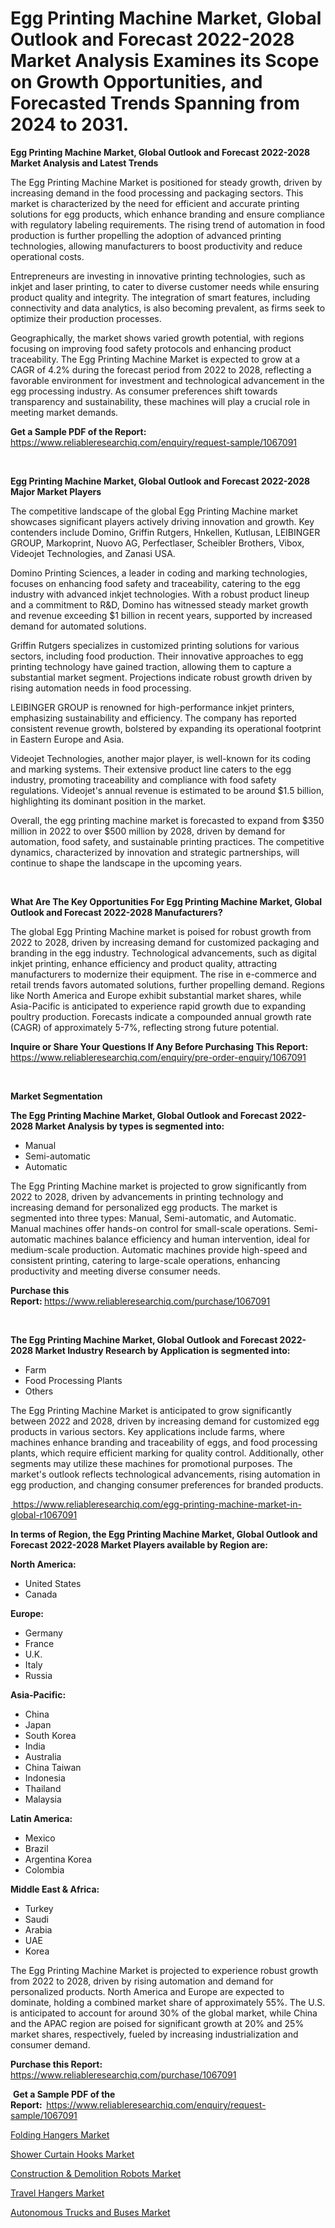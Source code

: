 <p><h1>Egg Printing Machine Market, Global Outlook and Forecast 2022-2028 Market Analysis Examines its Scope on Growth Opportunities, and Forecasted Trends Spanning from 2024 to 2031.</h1></p><p><strong>Egg Printing Machine Market, Global Outlook and Forecast 2022-2028 Market Analysis and Latest Trends</strong></p>
<p><p>The Egg Printing Machine Market is positioned for steady growth, driven by increasing demand in the food processing and packaging sectors. This market is characterized by the need for efficient and accurate printing solutions for egg products, which enhance branding and ensure compliance with regulatory labeling requirements. The rising trend of automation in food production is further propelling the adoption of advanced printing technologies, allowing manufacturers to boost productivity and reduce operational costs.</p><p>Entrepreneurs are investing in innovative printing technologies, such as inkjet and laser printing, to cater to diverse customer needs while ensuring product quality and integrity. The integration of smart features, including connectivity and data analytics, is also becoming prevalent, as firms seek to optimize their production processes.</p><p>Geographically, the market shows varied growth potential, with regions focusing on improving food safety protocols and enhancing product traceability. The Egg Printing Machine Market is expected to grow at a CAGR of 4.2% during the forecast period from 2022 to 2028, reflecting a favorable environment for investment and technological advancement in the egg processing industry. As consumer preferences shift towards transparency and sustainability, these machines will play a crucial role in meeting market demands.</p></p>
<p><strong>Get a Sample PDF of the Report:&nbsp;</strong> <a href="https://www.reliableresearchiq.com/enquiry/request-sample/1067091?utm_campaign=1847&utm_medium=2&utm_source=Github&utm_content=ia&utm_term=04122024&utm_id=egg-printing-machine-market-global-outlook-and-forecast-2022-2028">https://www.reliableresearchiq.com/enquiry/request-sample/1067091</a></p>
<p>&nbsp;</p>
<p><strong>Egg Printing Machine Market, Global Outlook and Forecast 2022-2028 Major Market Players</strong></p>
<p><p>The competitive landscape of the global Egg Printing Machine market showcases significant players actively driving innovation and growth. Key contenders include Domino, Griffin Rutgers, Hnkellen, Kutlusan, LEIBINGER GROUP, Markoprint, Nuovo AG, Perfectlaser, Scheibler Brothers, Vibox, Videojet Technologies, and Zanasi USA.</p><p>Domino Printing Sciences, a leader in coding and marking technologies, focuses on enhancing food safety and traceability, catering to the egg industry with advanced inkjet technologies. With a robust product lineup and a commitment to R&D, Domino has witnessed steady market growth and revenue exceeding $1 billion in recent years, supported by increased demand for automated solutions.</p><p>Griffin Rutgers specializes in customized printing solutions for various sectors, including food production. Their innovative approaches to egg printing technology have gained traction, allowing them to capture a substantial market segment. Projections indicate robust growth driven by rising automation needs in food processing.</p><p>LEIBINGER GROUP is renowned for high-performance inkjet printers, emphasizing sustainability and efficiency. The company has reported consistent revenue growth, bolstered by expanding its operational footprint in Eastern Europe and Asia.</p><p>Videojet Technologies, another major player, is well-known for its coding and marking systems. Their extensive product line caters to the egg industry, promoting traceability and compliance with food safety regulations. Videojet's annual revenue is estimated to be around $1.5 billion, highlighting its dominant position in the market.</p><p>Overall, the egg printing machine market is forecasted to expand from $350 million in 2022 to over $500 million by 2028, driven by demand for automation, food safety, and sustainable printing practices. The competitive dynamics, characterized by innovation and strategic partnerships, will continue to shape the landscape in the upcoming years.</p></p>
<p>&nbsp;</p>
<p><strong>What Are The Key Opportunities For Egg Printing Machine Market, Global Outlook and Forecast 2022-2028 Manufacturers?</strong></p>
<p><p>The global Egg Printing Machine market is poised for robust growth from 2022 to 2028, driven by increasing demand for customized packaging and branding in the egg industry. Technological advancements, such as digital inkjet printing, enhance efficiency and product quality, attracting manufacturers to modernize their equipment. The rise in e-commerce and retail trends favors automated solutions, further propelling demand. Regions like North America and Europe exhibit substantial market shares, while Asia-Pacific is anticipated to experience rapid growth due to expanding poultry production. Forecasts indicate a compounded annual growth rate (CAGR) of approximately 5-7%, reflecting strong future potential.</p></p>
<p><strong>Inquire or Share Your Questions If Any Before Purchasing This Report:</strong> <a href="https://www.reliableresearchiq.com/enquiry/pre-order-enquiry/1067091?utm_campaign=1847&utm_medium=2&utm_source=Github&utm_content=ia&utm_term=04122024&utm_id=egg-printing-machine-market-global-outlook-and-forecast-2022-2028">https://www.reliableresearchiq.com/enquiry/pre-order-enquiry/1067091</a></p>
<p>&nbsp;</p>
<p><strong>Market Segmentation</strong></p>
<p><strong>The Egg Printing Machine Market, Global Outlook and Forecast 2022-2028 Market Analysis by types is segmented into:</strong></p>
<p><ul><li>Manual</li><li>Semi-automatic</li><li>Automatic</li></ul></p>
<p><p>The Egg Printing Machine market is projected to grow significantly from 2022 to 2028, driven by advancements in printing technology and increasing demand for personalized egg products. The market is segmented into three types: Manual, Semi-automatic, and Automatic. Manual machines offer hands-on control for small-scale operations. Semi-automatic machines balance efficiency and human intervention, ideal for medium-scale production. Automatic machines provide high-speed and consistent printing, catering to large-scale operations, enhancing productivity and meeting diverse consumer needs.</p></p>
<p><strong>Purchase this Report:&nbsp;</strong><a href="https://www.reliableresearchiq.com/purchase/1067091?utm_campaign=1847&utm_medium=2&utm_source=Github&utm_content=ia&utm_term=04122024&utm_id=egg-printing-machine-market-global-outlook-and-forecast-2022-2028">https://www.reliableresearchiq.com/purchase/1067091</a></p>
<p>&nbsp;</p>
<p><strong>The Egg Printing Machine Market, Global Outlook and Forecast 2022-2028 Market Industry Research by Application is segmented into:</strong></p>
<p><ul><li>Farm</li><li>Food Processing Plants</li><li>Others</li></ul></p>
<p><p>The Egg Printing Machine Market is anticipated to grow significantly between 2022 and 2028, driven by increasing demand for customized egg products in various sectors. Key applications include farms, where machines enhance branding and traceability of eggs, and food processing plants, which require efficient marking for quality control. Additionally, other segments may utilize these machines for promotional purposes. The market's outlook reflects technological advancements, rising automation in egg production, and changing consumer preferences for branded products.</p></p>
<p><a href="https://www.reliableresearchiq.com/egg-printing-machine-market-in-global-r1067091?utm_campaign=1847&utm_medium=2&utm_source=Github&utm_content=ia&utm_term=04122024&utm_id=egg-printing-machine-market-global-outlook-and-forecast-2022-2028">&nbsp;https://www.reliableresearchiq.com/egg-printing-machine-market-in-global-r1067091</a></p>
<p><strong>In terms of Region, the Egg Printing Machine Market, Global Outlook and Forecast 2022-2028 Market Players available by Region are:</strong></p>
<p>
    <p> <strong> North America: </strong>
        <ul>
            <li>United States</li>
            <li>Canada</li>
        </ul>
        </p> 
    <p> <strong> Europe: </strong>
        <ul>
            <li>Germany</li>
            <li>France</li>
            <li>U.K.</li>
            <li>Italy</li>
            <li>Russia</li>
        </ul>
        </p> 
    <p> <strong> Asia-Pacific: </strong>
        <ul>
            <li>China</li>
            <li>Japan</li>
            <li>South Korea</li>
            <li>India</li>
            <li>Australia</li>
            <li>China Taiwan</li>
            <li>Indonesia</li>
            <li>Thailand</li>
            <li>Malaysia</li>
        </ul>
        </p> 
    <p> <strong> Latin America: </strong>
        <ul>
            <li>Mexico</li>
            <li>Brazil</li>
            <li>Argentina Korea</li>
            <li>Colombia</li>
        </ul>
        </p> 
    <p> <strong> Middle East & Africa: </strong>
        <ul>
            <li>Turkey</li>
            <li>Saudi</li>
            <li>Arabia</li>
            <li>UAE</li>
            <li>Korea</li>
        </ul>
    </p>
    </p>
<p><p>The Egg Printing Machine Market is projected to experience robust growth from 2022 to 2028, driven by rising automation and demand for personalized products. North America and Europe are expected to dominate, holding a combined market share of approximately 55%. The U.S. is anticipated to account for around 30% of the global market, while China and the APAC region are poised for significant growth at 20% and 25% market shares, respectively, fueled by increasing industrialization and consumer demand.</p></p>
<p><strong>Purchase this Report: </strong><a href="https://www.reliableresearchiq.com/purchase/1067091?utm_campaign=1847&utm_medium=2&utm_source=Github&utm_content=ia&utm_term=04122024&utm_id=egg-printing-machine-market-global-outlook-and-forecast-2022-2028">https://www.reliableresearchiq.com/purchase/1067091</a></p>
<p>&nbsp;<strong>Get a Sample PDF of the Report:&nbsp;&nbsp;</strong><a href="https://www.reliableresearchiq.com/enquiry/request-sample/1067091?utm_campaign=1847&utm_medium=2&utm_source=Github&utm_content=ia&utm_term=04122024&utm_id=egg-printing-machine-market-global-outlook-and-forecast-2022-2028">https://www.reliableresearchiq.com/enquiry/request-sample/1067091</a></p>
<p><strong></strong></p>
<p><p><a href="https://www.linkedin.com/pulse/market-leaders-laggards-global-folding-hangers-trends-trw5e?utm_campaign=1847&utm_medium=2&utm_source=Github&utm_content=ia&utm_term=04122024&utm_id=egg-printing-machine-market-global-outlook-and-forecast-2022-2028">Folding Hangers Market</a></p><p><a href="https://www.linkedin.com/pulse/strategic-roadmap-global-shower-curtain-hooks-market-so84e?utm_campaign=1847&utm_medium=2&utm_source=Github&utm_content=ia&utm_term=04122024&utm_id=egg-printing-machine-market-global-outlook-and-forecast-2022-2028">Shower Curtain Hooks Market</a></p><p><a href="https://issuu.com/reportprime-2/docs/construction-demolition-robots-market-size-2030.pp?utm_campaign=1847&utm_medium=2&utm_source=Github&utm_content=ia&utm_term=04122024&utm_id=egg-printing-machine-market-global-outlook-and-forecast-2022-2028">Construction & Demolition Robots Market</a></p><p><a href="https://www.linkedin.com/pulse/travel-hangers-mosaic-piecing-together-global-market-dynamics-0sntc?utm_campaign=1847&utm_medium=2&utm_source=Github&utm_content=ia&utm_term=04122024&utm_id=egg-printing-machine-market-global-outlook-and-forecast-2022-2028">Travel Hangers Market</a></p><p><a href="https://issuu.com/reportprime-2/docs/autonomous-trucks-and-buses-market-size-2030.pptx?utm_campaign=1847&utm_medium=2&utm_source=Github&utm_content=ia&utm_term=04122024&utm_id=egg-printing-machine-market-global-outlook-and-forecast-2022-2028">Autonomous Trucks and Buses Market</a></p></p>